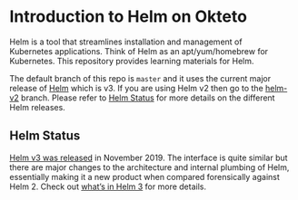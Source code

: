 # Introduction to Helm  on Okteto 

Helm is a tool that streamlines installation and management of Kubernetes applications. Think of Helm as an apt/yum/homebrew
for Kubernetes. This repository provides learning materials for Helm.

The default branch of this repo is `master` and it uses the current major release of [Helm](https://helm.sh/) which is v3. If you
are using Helm v2 then go to the [helm-v2](https://github.com/IBM/helm101/tree/helm-v2) branch. Please refer to [Helm Status](#helm-status)
for more details on the different Helm releases.

## Helm Status

[Helm v3 was released](https://helm.sh/blog/helm-3-released/) in November 2019. The interface is quite similar but there
are major changes to the architecture and internal plumbing of Helm, essentially making it a new product when compared forensically
against Helm 2. Check out [what’s in Helm 3](https://developer.ibm.com/technologies/containers/blogs/kubernetes-helm-3/) for more
details.

